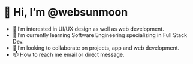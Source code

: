 <h1>👋 Hi, I’m @websunmoon</h1>

- 👀 I’m interested in UI/UX design as well as web development.
- 🌱 I’m currently learning Software Engineering specializing in Full Stack Dev.
- 💞️ I’m looking to collaborate on projects, app and web development.
- 📫 How to reach me email or direct message.

<!---
websunmoon/websunmoon is a ✨ special ✨ repository because its `README.md` (this file) appears on your GitHub profile.
You can click the Preview link to take a look at your changes.
--->
